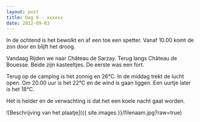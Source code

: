```yaml
---
layout: post
title: Dag 9 - xxxxxx
date: 2022-09-03
---
```

In de ochtend is het bewolkt en af een toe een spetter. Vanaf 10.00 komt de zon door en blijft het droog.

Vandaag Rijden we naar Château de Sarzay. Terug langs Château de Bouesse. Beide zijn kasteeltjes. De eerste was een fort.

Terug op de camping is het zonnig en 26°C.
In de middag trekt de lucht open. Om 20.00 uur is het 22°C en de wind is gaan liggen. Een uurtje later is het 18°C.

Het is helder en de verwachting is dat het een koele nacht gaat worden.


![Beschrijving van het plaatje]({{ site.images }}/filenaam.jpg?raw=true)